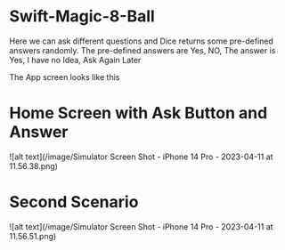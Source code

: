 # Swift-Magic-8-Ball

Here we can ask different questions and Dice returns some pre-defined answers randomly. The pre-defined answers are Yes, NO, The answer is Yes, I have no Idea, Ask Again Later 

The App screen looks like this

# Home Screen with Ask Button and Answer
![alt text](/image/Simulator Screen Shot - iPhone 14 Pro - 2023-04-11 at 11.56.38.png)

# Second Scenario
![alt text](/image/Simulator Screen Shot - iPhone 14 Pro - 2023-04-11 at 11.56.51.png)
